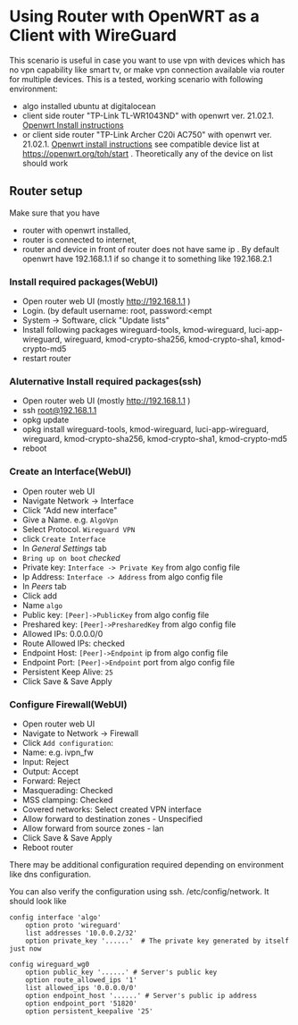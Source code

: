 # Using Router wıth OpenWRT as a Client with WireGuard
This scenario is useful in case you want to use vpn with devices which has no vpn capability like smart tv, or make vpn connection available via router for multiple devices.
This is a tested, working scenario with following environment: 

- algo installed ubuntu at digitalocean
- client side router "TP-Link TL-WR1043ND" with openwrt ver. 21.02.1. [Openwrt Install instructions](https://openwrt.org/toh/tp-link/tl-wr1043nd)
- or client side router "TP-Link Archer C20i AC750" with openwrt ver. 21.02.1. [Openwrt install instructions](https://openwrt.org/toh/tp-link/archer_c20i)
see compatible device list at https://openwrt.org/toh/start . Theoretically any of the device on list should work



## Router setup
Make sure that you have 
- router with openwrt installed, 
- router is connected to internet, 
- router and device in front of router does not have same ip . By default openwrt have 192.168.1.1 if so change it to something like 192.168.2.1 
### Install required packages(WebUI)
- Open router web UI (mostly http://192.168.1.1 )
- Login. (by default username: root, password:<empt
- System -> Software, click "Update lists"
- Install following packages wireguard-tools, kmod-wireguard, luci-app-wireguard, wireguard, kmod-crypto-sha256, kmod-crypto-sha1, kmod-crypto-md5
- restart router

### Aluternative Install required packages(ssh)
- Open router web UI (mostly http://192.168.1.1 )
- ssh root@192.168.1.1
- opkg update
- opkg install wireguard-tools, kmod-wireguard, luci-app-wireguard, wireguard, kmod-crypto-sha256, kmod-crypto-sha1, kmod-crypto-md5
- reboot

### Create an Interface(WebUI)
- Open router web UI 
- Navigate Network -> Interface
- Click "Add new interface"
- Give a Name. e.g. `AlgoVpn`
- Select Protocol. `Wireguard VPN` 
- click `Create Interface`
- In *General Settings* tab
- `Bring up on boot` *checked*
- Private key: `Interface -> Private Key` from algo config file
- Ip Address: `Interface -> Address` from algo config file
- In *Peers* tab
- Click add
- Name `algo`
- Public key: `[Peer]->PublicKey` from algo config file
- Preshared key: `[Peer]->PresharedKey` from algo config file
- Allowed IPs: 0.0.0.0/0
- Route Allowed IPs: checked
- Endpoint Host: `[Peer]->Endpoint` ip from algo config file
- Endpoint Port: `[Peer]->Endpoint` port from algo config file
- Persistent Keep Alive: `25`
- Click Save & Save Apply

### Configure Firewall(WebUI)
- Open router web UI 
- Navigate to Network -> Firewall
- Click `Add configuration`:
- Name: e.g. ivpn_fw
- Input: Reject
- Output: Accept
- Forward: Reject
- Masquerading: Checked
- MSS clamping: Checked
- Covered networks: Select created VPN interface
- Allow forward to destination zones - Unspecified
- Allow forward from source zones - lan
- Click Save & Save Apply
- Reboot router


There may be additional configuration required depending on environment like dns configuration.

You can also verify the configuration using ssh. /etc/config/network. It should look like 

```
config interface 'algo'                 
    option proto 'wireguard'                                                                                             
    list addresses '10.0.0.2/32'         
    option private_key '......'  # The private key generated by itself just now        

config wireguard_wg0
    option public_key '......' # Server's public key
    option route_allowed_ips '1'
    list allowed_ips '0.0.0.0/0'
    option endpoint_host '......' # Server's public ip address
    option endpoint_port '51820'
    option persistent_keepalive '25'
```
